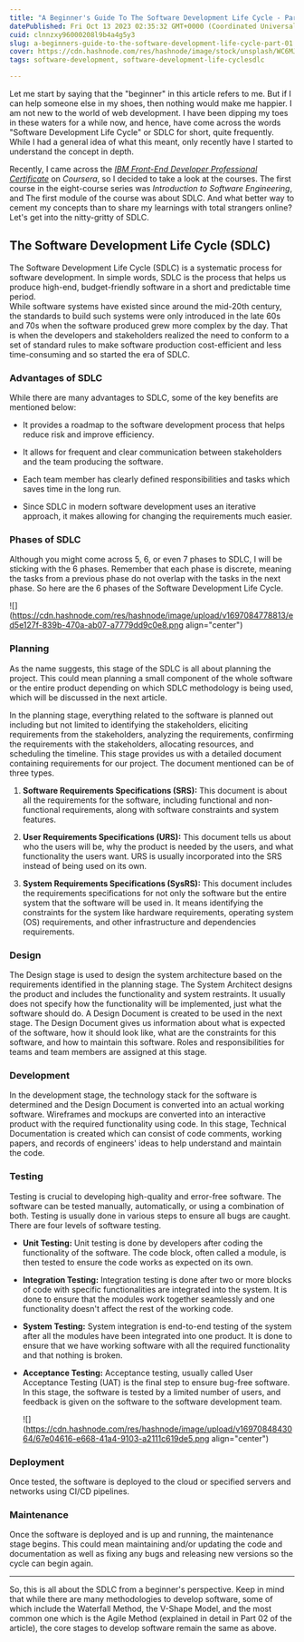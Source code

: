 ```yaml
---
title: "A Beginner's Guide To The Software Development Life Cycle - Part 01"
datePublished: Fri Oct 13 2023 02:35:32 GMT+0000 (Coordinated Universal Time)
cuid: clnnzxy96000208l9b4a4g5y3
slug: a-beginners-guide-to-the-software-development-life-cycle-part-01
cover: https://cdn.hashnode.com/res/hashnode/image/stock/unsplash/WC6MJ0kRzGw/upload/0de4eafc0945060ca118b0a5a25029df.jpeg
tags: software-development, software-development-life-cyclesdlc

---
```


Let me start by saying that the "beginner" in this article refers to me. But if I can help someone else in my shoes, then nothing would make me happier. I am not new to the world of web development. I have been dipping my toes in these waters for a while now, and hence, have come across the words "Software Development Life Cycle" or SDLC for short, quite frequently. While I had a general idea of what this meant, only recently have I started to understand the concept in depth.

Recently, I came across the [*IBM Front-End Developer Professional Certificate*](https://www.coursera.org/professional-certificates/ibm-frontend-developer?#courses) on *Coursera*, so I decided to take a look at the courses. The first course in the eight-course series was *Introduction to Software Engineering*, and The first module of the course was about SDLC. And what better way to cement my concepts than to share my learnings with total strangers online? Let's get into the nitty-gritty of SDLC.

## The Software Development Life Cycle (SDLC)

The Software Development Life Cycle (SDLC) is a systematic process for software development. In simple words, SDLC is the process that helps us produce high-end, budget-friendly software in a short and predictable time period.  
While software systems have existed since around the mid-20th century, the standards to build such systems were only introduced in the late 60s and 70s when the software produced grew more complex by the day. That is when the developers and stakeholders realized the need to conform to a set of standard rules to make software production cost-efficient and less time-consuming and so started the era of SDLC.

### Advantages of SDLC

While there are many advantages to SDLC, some of the key benefits are mentioned below:

* It provides a roadmap to the software development process that helps reduce risk and improve efficiency.
    
* It allows for frequent and clear communication between stakeholders and the team producing the software.
    
* Each team member has clearly defined responsibilities and tasks which saves time in the long run.
    
* Since SDLC in modern software development uses an iterative approach, it makes allowing for changing the requirements much easier.
    

### Phases of SDLC

Although you might come across 5, 6, or even 7 phases to SDLC, I will be sticking with the 6 phases. Remember that each phase is discrete, meaning the tasks from a previous phase do not overlap with the tasks in the next phase. So here are the 6 phases of the Software Development Life Cycle.

![](https://cdn.hashnode.com/res/hashnode/image/upload/v1697084778813/ed5e127f-839b-470a-ab07-a7779dd9c0e8.png align="center")

### Planning

As the name suggests, this stage of the SDLC is all about planning the project. This could mean planning a small component of the whole software or the entire product depending on which SDLC methodology is being used, which will be discussed in the next article.

In the planning stage, everything related to the software is planned out including but not limited to identifying the stakeholders, eliciting requirements from the stakeholders, analyzing the requirements, confirming the requirements with the stakeholders, allocating resources, and scheduling the timeline. This stage provides us with a detailed document containing requirements for our project. The document mentioned can be of three types.

1. **Software Requirements Specifications (SRS):** This document is about all the requirements for the software, including functional and non-functional requirements, along with software constraints and system features.
    
2. **User Requirements Specifications (URS):** This document tells us about who the users will be, why the product is needed by the users, and what functionality the users want. URS is usually incorporated into the SRS instead of being used on its own.
    
3. **System Requirements Specifications (SysRS):** This document includes the requirements specifications for not only the software but the entire system that the software will be used in. It means identifying the constraints for the system like hardware requirements, operating system (OS) requirements, and other infrastructure and dependencies requirements.
    

### Design

The Design stage is used to design the system architecture based on the requirements identified in the planning stage. The System Architect designs the product and includes the functionality and system restraints. It usually does not specify how the functionality will be implemented, just what the software should do. A Design Document is created to be used in the next stage. The Design Document gives us information about what is expected of the software, how it should look like, what are the constraints for this software, and how to maintain this software. Roles and responsibilities for teams and team members are assigned at this stage.

### Development

In the development stage, the technology stack for the software is determined and the Design Document is converted into an actual working software. Wireframes and mockups are converted into an interactive product with the required functionality using code. In this stage, Technical Documentation is created which can consist of code comments, working papers, and records of engineers' ideas to help understand and maintain the code.

### Testing

Testing is crucial to developing high-quality and error-free software. The software can be tested manually, automatically, or using a combination of both. Testing is usually done in various steps to ensure all bugs are caught. There are four levels of software testing.

* **Unit Testing:** Unit testing is done by developers after coding the functionality of the software. The code block, often called a module, is then tested to ensure the code works as expected on its own.
    
* **Integration Testing:** Integration testing is done after two or more blocks of code with specific functionalities are integrated into the system. It is done to ensure that the modules work together seamlessly and one functionality doesn't affect the rest of the working code.
    
* **System Testing:** System integration is end-to-end testing of the system after all the modules have been integrated into one product. It is done to ensure that we have working software with all the required functionality and that nothing is broken.
    
* **Acceptance Testing:** Acceptance testing, usually called User Acceptance Testing (UAT) is the final step to ensure bug-free software. In this stage, the software is tested by a limited number of users, and feedback is given on the software to the software development team.
    
    ![](https://cdn.hashnode.com/res/hashnode/image/upload/v1697084843064/67e04616-e668-41a4-9103-a2111c619de5.png align="center")
    

### Deployment

Once tested, the software is deployed to the cloud or specified servers and networks using CI/CD pipelines.

### Maintenance

Once the software is deployed and is up and running, the maintenance stage begins. This could mean maintaining and/or updating the code and documentation as well as fixing any bugs and releasing new versions so the cycle can begin again.

---

So, this is all about the SDLC from a beginner's perspective. Keep in mind that while there are many methodologies to develop software, some of which include the Waterfall Method, the V-Shape Model, and the most common one which is the Agile Method (explained in detail in Part 02 of the article), the core stages to develop software remain the same as above.